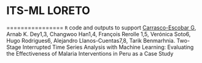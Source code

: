 # ITS-ML LORETO
================
`R` code and outputs to support [Carrasco-Escobar G](https://github.com/gcarrascoe), Arnab K. Dey1,3, Changwoo Han1,4, François Rerolle 1,5, Verónica Soto6, Hugo Rodrigues6, Alejandro Llanos-Cuentas7,8, Tarik Benmarhnia. Two-Stage Interrupted Time Series Analysis with Machine Learning: Evaluating the Effectiveness of Malaria Interventions in Peru as a Case Study

